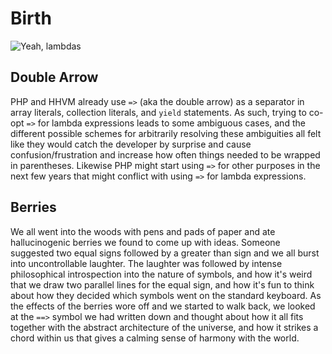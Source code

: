 # Birth

![Yeah, lambdas](/images/lambdaop.jpg)

## Double Arrow

PHP and HHVM already use `=>` (aka the double arrow) as a separator in array literals, collection literals, and `yield` statements. As such, trying to co-opt `=>` for lambda expressions leads to some ambiguous cases, and the different possible schemes for arbitrarily resolving these ambiguities all felt like they would catch the developer by surprise and cause confusion/frustration and increase how often things needed to be wrapped in parentheses. Likewise PHP might start using `=>` for other purposes in the next few years that might conflict with using `=>` for lambda expressions.

## Berries

We all went into the woods with pens and pads of paper and ate hallucinogenic berries we found to come up with ideas. Someone suggested two equal signs followed by a greater than sign and we all burst into uncontrollable laughter. The laughter was followed by intense philosophical introspection into the nature of symbols, and how it's weird that we draw two parallel lines for the equal sign, and how it's fun to think about how they decided which symbols went on the standard keyboard. As the effects of the berries wore off and we started to walk back, we looked at the `==>` symbol we had written down and thought about how it all fits together with the abstract architecture of the universe, and how it strikes a chord within us that gives a calming sense of harmony with the world.
